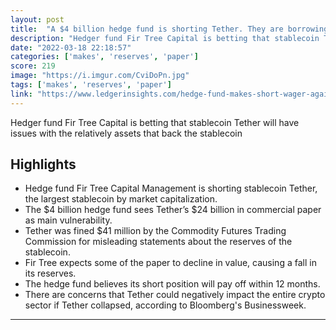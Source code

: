 ```yaml
---
layout: post
title:  "A $4 billion hedge fund is shorting Tether. They are borrowing and selling it, betting that the USDT backing will decrease in value and depeg in the next 12 months."
description: "Hedger fund Fir Tree Capital is betting that stablecoin Tether will have issues with the relatively assets that back the stablecoin"
date: "2022-03-18 22:18:57"
categories: ['makes', 'reserves', 'paper']
score: 219
image: "https://i.imgur.com/CviDoPn.jpg"
tags: ['makes', 'reserves', 'paper']
link: "https://www.ledgerinsights.com/hedge-fund-makes-short-wager-against-stablecoin-tether/"
---
```


Hedger fund Fir Tree Capital is betting that stablecoin Tether will have issues with the relatively assets that back the stablecoin

## Highlights

- Hedge fund Fir Tree Capital Management is shorting stablecoin Tether, the largest stablecoin by market capitalization.
- The $4 billion hedge fund sees Tether’s $24 billion in commercial paper as main vulnerability.
- Tether was fined $41 million by the Commodity Futures Trading Commission for misleading statements about the reserves of the stablecoin.
- Fir Tree expects some of the paper to decline in value, causing a fall in its reserves.
- The hedge fund believes its short position will pay off within 12 months.
- There are concerns that Tether could negatively impact the entire crypto sector if Tether collapsed, according to Bloomberg's Businessweek.

---
